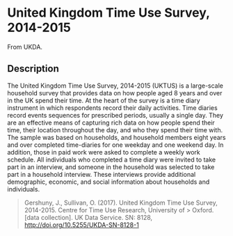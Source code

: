 # United Kingdom Time Use Survey, 2014-2015

From UKDA.

## Description

The United Kingdom Time Use Survey, 2014-2015 (UKTUS) is a large-scale household survey that provides data on how people aged 8 years and over in the UK spend their time. At the heart of the survey is a time diary instrument in which respondents record their daily activities. Time diaries record events sequences for prescribed periods, usually a single day. They are an effective means of capturing rich data on how people spend their time, their location throughout the day, and who they spend their time with. The sample was based on households, and household members eight years and over completed time-diaries for one weekday and one weekend day. In addition, those in paid work were asked to complete a weekly work schedule. All individuals who completed a time diary were invited to take part in an interview, and someone in the household was selected to take part in a household interview. These interviews provide additional demographic, economic, and social information about households and individuals.

> Gershuny, J., Sullivan, O. (2017). United Kingdom Time Use Survey, 2014-2015. Centre for Time Use Research, University of > Oxford. [data collection]. UK Data Service. SN: 8128, http://doi.org/10.5255/UKDA-SN-8128-1
